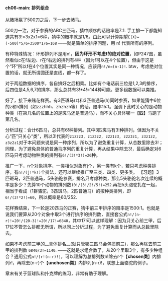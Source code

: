 #### ch06-main: 排列组合

从赌场赢了500刀之后，下一步去赌马。

500刀一注，对于参赛的ABC三匹马，猜中顺序的话赔率是7:1. 手工排一下都能知道共有3!=3x2x1=6种，猜中的概率就是1/6。由此可以计算期望```E(X)=(-500)*5/6+3500*1/6=168``` ——就是简单的排序问题，用 n! 代表所有的序列。

有种特殊情况：环形排列不是用n!，__因为环形不考虑f的绝对位置__，如P247图，虽然看似c在f左边、r在f右边的排列有4种（因为f可以在4个位置），但由于这是个“环”所以f在4个位置其实是同一种情况，应该用```n!/n=(n-1)!```. btw，考虑绝对位置的话，就无所谓圆还是直线，都一样了。

对于两组数据的排序，各自排好之后相乘。比如有个电话前三位是1,2,3的排序，后四位是4,5,6,7的排序，那么总共有3!*4!=144种可能。更多组数据可以类推。

好了，接下来赌花样赛。有3匹斑马(z)和3匹普通马(h)同时参赛，如果能猜中6位的z和h排列（如zzzhhh、zhzhzh等）的话，赔率15:1。强调下此时关心的是动物种类（在第几名的位置上的是斑马还是普通马），而不关心具体哪一【__匹__】马跑了第几名。

分析过程：合计6匹马，总共有6!种排列。其中3匹斑马有3!种排列，但因为不关心“匹”只关心“类”，所以3!代表的```z1z2z3, z1z3z2, z2z1z3, z2z3z1, z3z1z2, z3z2z1```对于本问题来说是同一种序列，所以为了避免重复计算，从总数里除去3!；同理，为了避免具体的普通马序列的重复计算，再从结果中除去3!，最后确定对6匹马只考虑动物种类的排列有```6!/(3!*3!)=20```种。

推广一下，n个对象排序，一类相似对象有j个，另一类有k个，若只考虑种类排序，有```n!/(j!*k!)```个排法，还可以继续推广至三类、四类、更多类。
【习题】3匹斑马，2匹普通马，5头骆驼参赛，排名只考虑种类，那么5头骆驼名次连续的概率是多少？先算10个动物的排列数```10!/(3!/2!/5!)=252```.再把5头骆驼扎在一起，相当于看成（1群骆驼，3匹斑马，2匹普通马）的按种类排列，即```6!/(3!*2!)=60```，所以概率是60/252.

花样赛结束，下一轮是20匹马的正赛，猜中前三甲排序的赔率是1500:1。也就是说我们要算从20个对象中取3个进行排序的排列数，直接套公式```n!/(n-r)!=20!/(20-3)!=20!/17!=6840```，其中17!可以这样理解：因为只关心前三甲，后17位不管怎么排都无所谓，所以同上分析过程，为了避免重复计算而从总数里除去。
  
如果不考虑前三甲的__具体排名__(就只管哪三匹马会包揽前三)，那么再除去前三甲的排列数 ```6840/3!=1140```. ——这就是求组合数了，从20个里取3个，有多少种组合？通用公式```n!/[r!(n-r)!]```，可以理解为总排列数n!除去r个【__chosen类__】内排列r!，再除去(n-r)个【__unchosen类__】内排列(n-r)!，联想上面骆驼的例子。

章末有关于篮球队和扑克牌的练习，非常有助于理解。
